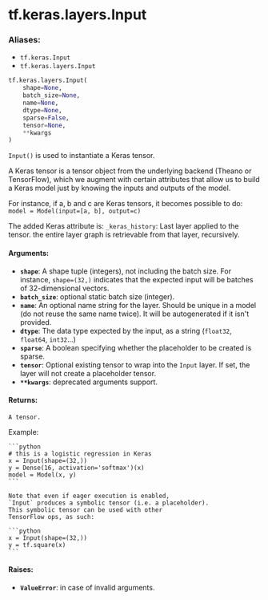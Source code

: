 <div itemscope itemtype="http://developers.google.com/ReferenceObject">
<meta itemprop="name" content="tf.keras.layers.Input" />
<meta itemprop="path" content="Stable" />
</div>

# tf.keras.layers.Input

### Aliases:

* `tf.keras.Input`
* `tf.keras.layers.Input`

``` python
tf.keras.layers.Input(
    shape=None,
    batch_size=None,
    name=None,
    dtype=None,
    sparse=False,
    tensor=None,
    **kwargs
)
```

`Input()` is used to instantiate a Keras tensor.

A Keras tensor is a tensor object from the underlying backend
(Theano or TensorFlow), which we augment with certain
attributes that allow us to build a Keras model
just by knowing the inputs and outputs of the model.

For instance, if a, b and c are Keras tensors,
it becomes possible to do:
`model = Model(input=[a, b], output=c)`

The added Keras attribute is:
    `_keras_history`: Last layer applied to the tensor.
        the entire layer graph is retrievable from that layer,
        recursively.

#### Arguments:

* <b>`shape`</b>: A shape tuple (integers), not including the batch size.
        For instance, `shape=(32,)` indicates that the expected input
        will be batches of 32-dimensional vectors.
* <b>`batch_size`</b>: optional static batch size (integer).
* <b>`name`</b>: An optional name string for the layer.
        Should be unique in a model (do not reuse the same name twice).
        It will be autogenerated if it isn't provided.
* <b>`dtype`</b>: The data type expected by the input, as a string
        (`float32`, `float64`, `int32`...)
* <b>`sparse`</b>: A boolean specifying whether the placeholder
        to be created is sparse.
* <b>`tensor`</b>: Optional existing tensor to wrap into the `Input` layer.
        If set, the layer will not create a placeholder tensor.
* <b>`**kwargs`</b>: deprecated arguments support.


#### Returns:

    A tensor.

Example:

    ```python
    # this is a logistic regression in Keras
    x = Input(shape=(32,))
    y = Dense(16, activation='softmax')(x)
    model = Model(x, y)
    ```

    Note that even if eager execution is enabled,
    `Input` produces a symbolic tensor (i.e. a placeholder).
    This symbolic tensor can be used with other
    TensorFlow ops, as such:

    ```python
    x = Input(shape=(32,))
    y = tf.square(x)
    ```


#### Raises:

* <b>`ValueError`</b>: in case of invalid arguments.